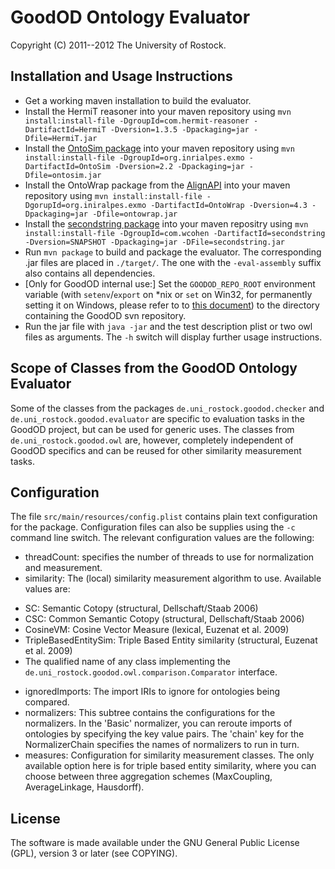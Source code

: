 GoodOD Ontology Evaluator
=========================
Copyright (C) 2011--2012 The University of Rostock.

Installation and Usage Instructions
-----------------------------------
* Get a working maven installation to build the evaluator.
* Install the HermiT reasoner into your maven repository using
    `mvn install:install-file -DgroupId=com.hermit-reasoner -DartifactId=HermiT
     -Dversion=1.3.5 -Dpackaging=jar -Dfile=HermiT.jar`
* Install the [OntoSim package](https://gforge.inria.fr/projects/ontosim/) 
  into your maven repository using
    `mvn install:install-file -DgroupId=org.inrialpes.exmo -DartifactId=OntoSim
     -Dversion=2.2 -Dpackaging=jar -Dfile=ontosim.jar`
* Install the OntoWrap package from the [AlignAPI](http://alignapi.gforge.inria.fr)
  into your maven repository using
    `mvn install:install-file -DgorupId=org.iniralpes.exmo -DartifactId=OntoWrap
     -Dversion=4.3 -Dpackaging=jar -Dfile=ontowrap.jar`
* Install the [secondstring package](http://secondstring.sourceforge.net) into
  your maven repositry using
    `mvn install:install-file -DgroupId=com.wcohen -DartifactId=secondstring
     -Dversion=SNAPSHOT -Dpackaging=jar -DFile=secondstring.jar`
* Run `mvn package` to build and package the evaluator. The corresponding .jar
  files are placed in `./target/`. The one with the `-eval-assembly` suffix also
  contains all dependencies.
* [Only for GoodOD internal use:] Set the `GOODOD_REPO_ROOT` environment variable
  (with `setenv`/`export` on *nix or `set` on Win32, for permanently setting it
  on Windows, please refer to to
  [this document](http://support.microsoft.com/kb/310519)) to the directory
  containing the GoodOD svn repository.
* Run the jar file with `java -jar` and the test description plist or two owl
  files as arguments. The `-h` switch will display further usage instructions.

Scope of Classes from the GoodOD Ontology Evaluator
---------------------------------------------------

Some of the classes from the packages `de.uni_rostock.goodod.checker` and
`de.uni_rostock.goodod.evaluator` are specific to evaluation tasks in the GoodOD
project, but can be used for generic uses. The classes from
`de.uni_rostock.goodod.owl` are, however, completely  independent of GoodOD
specifics and can be reused for other similarity measurement tasks.

Configuration
--------------

The file `src/main/resources/config.plist` contains plain text configuration for
the package. Configuration files can also be supplies using the `-c` command
line switch. The relevant configuration values are the following:

* threadCount:	specifies the number of threads to use for normalization and
               	measurement.
* similarity:	The (local) similarity measurement algorithm to use. Available
             	values are:
 - SC: Semantic Cotopy (structural, Dellschaft/Staab 2006)
 - CSC: Common Semantic Cotopy (structural, Dellschaft/Staab 2006)
 - CosineVM: Cosine Vector Measure (lexical, Euzenat et al. 2009)
 - TripleBasedEntitySim: Triple Based Entity similarity (structural, Euzenat et al. 2009)
 - The qualified name of any class implementing the
 `de.uni_rostock.goodod.owl.comparison.Comparator` interface.
* ignoredImports: The import IRIs to ignore for ontologies being compared.
* normalizers: 	This subtree contains the configurations for the normalizers. In
		the 'Basic' normalizer, you can reroute imports of ontologies by
		specifying the key value pairs. The 'chain' key for the
		NormalizerChain specifies the names of normalizers to run in turn.
* measures:	Configuration for similarity measurement classes. The only available
		option here is for triple based entity similarity, where you can
		choose between three aggregation schemes (MaxCoupling, AverageLinkage,
		Hausdorff).

License
-------

The software is made available under the GNU General Public License (GPL),
version 3  or later (see COPYING).
